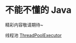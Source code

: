 # 不能不懂的 Java 

精彩内容敬请期待~



线程池  [ThreadPoolExecutor](https://tech.meituan.com/2020/04/02/java-pooling-pratice-in-meituan.html)

